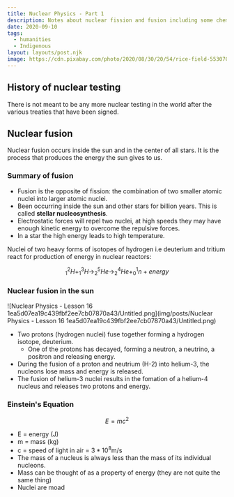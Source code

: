 ```yaml
---
title: Nuclear Physics - Part 1
description: Notes about nuclear fission and fusion including some chemical equations.
date: 2020-09-10
tags:
  - humanities
  - Indigenous
layout: layouts/post.njk
image: https://cdn.pixabay.com/photo/2020/08/30/20/54/rice-field-5530707_1280.jpg
---
```


## History of nuclear testing

There is not meant to be any more nuclear testing in the world after the various treaties that have been signed.

## Nuclear fusion

Nuclear fusion occurs inside the sun and in the center of all stars. It is the process that produces the energy the sun gives to us.

### Summary of fusion

- Fusion is the opposite of fission: the combination of two smaller atomic nuclei into larger atomic nuclei.
- Been occurring inside the sun and other stars for billion years. This is called **stellar nucleosynthesis**.
- Electrostatic forces will repel two nuclei, at high speeds they may have enough kinetic energy to overcome the repulsive forces.
- In a star the high energy leads to high temperature.

Nuclei of two heavy forms of isotopes of hydrogen i.e deuterium and tritium react for production of energy in nuclear reactors: 

$$_1^2H + _1^3H \to _2^5He \to _2^4He + _0^1n+energy$$

### Nuclear fusion in the sun

![Nuclear Physics - Lesson 16 1ea5d07ea19c439fbf2ee7cb07870a43/Untitled.png](img/posts/Nuclear Physics - Lesson 16 1ea5d07ea19c439fbf2ee7cb07870a43/Untitled.png)

- Two protons (hydrogen nuclei) fuse together forming a hydrogen isotope, deuterium.
    - One of the protons has decayed, forming a neutron, a neutrino, a positron and releasing energy.
- During the fusion of a proton and neutrium (H-2) into helium-3, the nucleons lose mass and energy is released.
- The fusion of helium-3 nuclei results in the fomation of a helium-4 nucleus and releases two protons and energy.

### Einstein's Equation

$$E = mc^2$$

- E = energy (J)
- m = mass (kg)
- c = speed of light in air = $3 * 10^8$m/s
- The mass of a nucleus is always less than the mass of its individual nucleons.
- Mass can be thought of as a property of energy (they are not quite the same thing)
- Nuclei are moad
